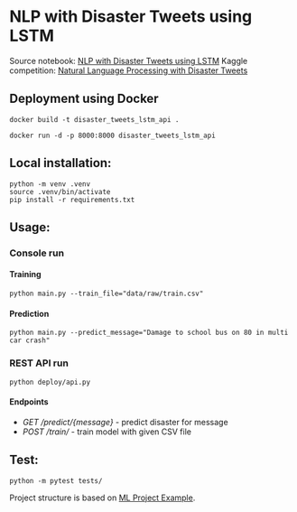 NLP with Disaster Tweets using LSTM
==============================
Source notebook: [NLP with Disaster Tweets using LSTM](https://www.kaggle.com/sandhyakrishnan02/nlp-with-disaster-tweets-using-lstm)
Kaggle competition: [Natural Language Processing with Disaster Tweets](https://www.kaggle.com/c/nlp-getting-started)


## Deployment using Docker
~~~
docker build -t disaster_tweets_lstm_api .

docker run -d -p 8000:8000 disaster_tweets_lstm_api
~~~

## Local installation: 
~~~
python -m venv .venv
source .venv/bin/activate
pip install -r requirements.txt
~~~
## Usage:

### Console run

#### Training
~~~
python main.py --train_file="data/raw/train.csv"
~~~

#### Prediction
~~~
python main.py --predict_message="Damage to school bus on 80 in multi car crash"
~~~

### REST API run
~~~
python deploy/api.py
~~~

#### Endpoints

- *GET /predict/{message}* - predict disaster for message
- *POST /train/* - train model with given CSV file


## Test:
~~~
python -m pytest tests/
~~~

Project structure is based on [ML Project Example](https://github.com/Mikhail-M/ml_project_example).
